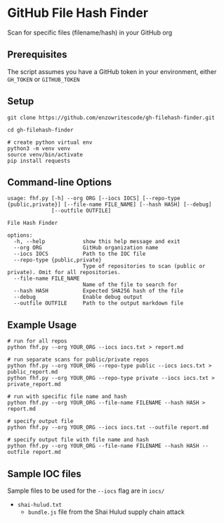 # GitHub File Hash Finder

Scan for specific files (filename/hash) in your GitHub org

## Prerequisites

The script assumes you have a GitHub token in your environment, either `GH_TOKEN` or `GITHUB_TOKEN`

## Setup

```
git clone https://github.com/enzowritescode/gh-filehash-finder.git

cd gh-filehash-finder

# create python virtual env
python3 -m venv venv
source venv/bin/activate
pip install requests
```

## Command-line Options

```
usage: fhf.py [-h] --org ORG [--iocs IOCS] [--repo-type {public,private}] [--file-name FILE_NAME] [--hash HASH] [--debug]
              [--outfile OUTFILE]

File Hash Finder

options:
  -h, --help            show this help message and exit
  --org ORG             GitHub organization name
  --iocs IOCS           Path to the IOC file
  --repo-type {public,private}
                        Type of repositories to scan (public or private). Omit for all repositories.
  --file-name FILE_NAME
                        Name of the file to search for
  --hash HASH           Expected SHA256 hash of the file
  --debug               Enable debug output
  --outfile OUTFILE     Path to the output markdown file
```

## Example Usage

```
# run for all repos
python fhf.py --org YOUR_ORG --iocs iocs.txt > report.md

# run separate scans for public/private repos
python fhf.py --org YOUR_ORG --repo-type public --iocs iocs.txt > public_report.md
python fhf.py --org YOUR_ORG --repo-type private --iocs iocs.txt > private_report.md

# run with specific file name and hash
python fhf.py --org YOUR_ORG --file-name FILENAME --hash HASH > report.md

# specify output file
python fhf.py --org YOUR_ORG --iocs iocs.txt --outfile report.md

# specify output file with file name and hash
python fhf.py --org YOUR_ORG --file-name FILENAME --hash HASH --outfile report.md
```

## Sample IOC files

Sample files to be used for the `--iocs` flag are in `iocs/`

- `shai-hulud.txt`
	- `bundle.js` file from the Shai Hulud supply chain attack
